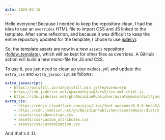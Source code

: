 ```yaml
---
date: 2023-03-15
---
```


Hello everyone!
Because I needed to keep the repository clean, I had the idea to use an `overrides` HTML file to import CSS and JS linked to the template. After some reflection, and because it was difficult to keep the entire repository updated for the template, I chose to use [jsdelivr](https://www.jsdelivr.com/).

So, the template assets are now in a new `assets` repository ([follow_template](https://github.com/ObsidianPublisher/follow_template)), which will be kept for other files as overrides. A GitHub action will build a new mono-file for JS and CSS.

To use it, you just need to clean up your `mkdocs.yml` and update the `extra_css` and `extra_javascript` as follows:

```yaml
extra_javascript:
  - https://polyfill.io/v3/polyfill.min.js?features=es6
  - https://cdn.jsdelivr.net/npm/mathjax@3/es5/tex-mml-chtml.js
  - https://cdn.jsdelivr.net/gh/ObsidianPublisher/assets@main/dist/javascript.js
extra_css:
    - https://cdnjs.cloudflare.com/ajax/libs/font-awesome/6.0.0-beta3/css/all.min.css
    - https://cdn.jsdelivr.net/gh/ObsidianPublisher/assets@main/dist/styles.css
    - assets/css/admonition.css
    - assets/css/custom_attributes.css
    - assets/css/customization.css
```

And that's it :D.